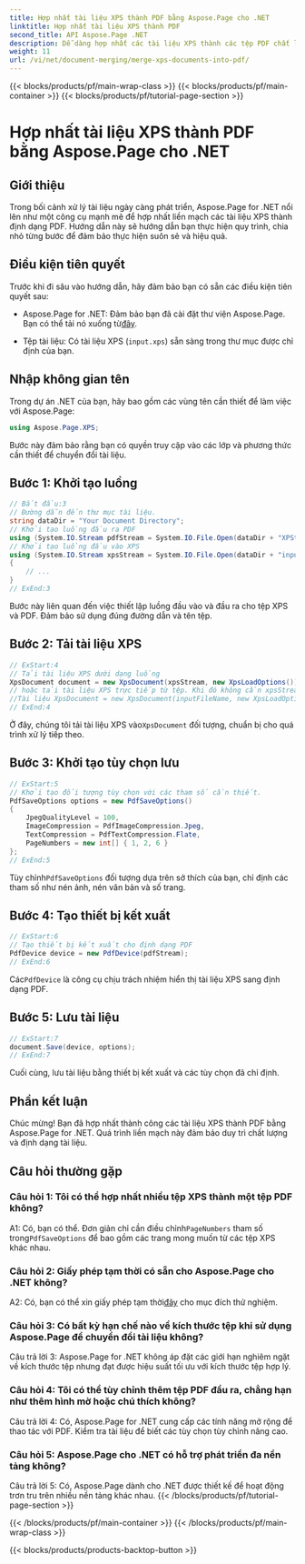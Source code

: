 ```yaml
---
title: Hợp nhất tài liệu XPS thành PDF bằng Aspose.Page cho .NET
linktitle: Hợp nhất tài liệu XPS thành PDF
second_title: API Aspose.Page .NET
description: Dễ dàng hợp nhất các tài liệu XPS thành các tệp PDF chất lượng cao bằng Aspose.Page cho .NET. Hãy làm theo hướng dẫn từng bước của chúng tôi để có trải nghiệm chuyển đổi tài liệu suôn sẻ.
weight: 11
url: /vi/net/document-merging/merge-xps-documents-into-pdf/
---
```


{{< blocks/products/pf/main-wrap-class >}}
{{< blocks/products/pf/main-container >}}
{{< blocks/products/pf/tutorial-page-section >}}

# Hợp nhất tài liệu XPS thành PDF bằng Aspose.Page cho .NET

## Giới thiệu

Trong bối cảnh xử lý tài liệu ngày càng phát triển, Aspose.Page for .NET nổi lên như một công cụ mạnh mẽ để hợp nhất liền mạch các tài liệu XPS thành định dạng PDF. Hướng dẫn này sẽ hướng dẫn bạn thực hiện quy trình, chia nhỏ từng bước để đảm bảo thực hiện suôn sẻ và hiệu quả.

## Điều kiện tiên quyết

Trước khi đi sâu vào hướng dẫn, hãy đảm bảo bạn có sẵn các điều kiện tiên quyết sau:

-  Aspose.Page for .NET: Đảm bảo bạn đã cài đặt thư viện Aspose.Page. Bạn có thể tải nó xuống từ[đây](https://releases.aspose.com/page/net/).

- Tệp tài liệu: Có tài liệu XPS (`input.xps`) sẵn sàng trong thư mục được chỉ định của bạn.

## Nhập không gian tên

Trong dự án .NET của bạn, hãy bao gồm các vùng tên cần thiết để làm việc với Aspose.Page:

```csharp
using Aspose.Page.XPS;
```

Bước này đảm bảo rằng bạn có quyền truy cập vào các lớp và phương thức cần thiết để chuyển đổi tài liệu.

## Bước 1: Khởi tạo luồng

```csharp
// Bắt đầu:3
// Đường dẫn đến thư mục tài liệu.
string dataDir = "Your Document Directory";
// Khởi tạo luồng đầu ra PDF
using (System.IO.Stream pdfStream = System.IO.File.Open(dataDir + "XPStoPDF_out.pdf", System.IO.FileMode.OpenOrCreate, System.IO.FileAccess.Write))
// Khởi tạo luồng đầu vào XPS
using (System.IO.Stream xpsStream = System.IO.File.Open(dataDir + "input.xps", System.IO.FileMode.Open))
{
    // ...
}
// ExEnd:3
```

Bước này liên quan đến việc thiết lập luồng đầu vào và đầu ra cho tệp XPS và PDF. Đảm bảo sử dụng đúng đường dẫn và tên tệp.

## Bước 2: Tải tài liệu XPS

```csharp
// ExStart:4
// Tải tài liệu XPS dưới dạng luồng
XpsDocument document = new XpsDocument(xpsStream, new XpsLoadOptions());
// hoặc tải tài liệu XPS trực tiếp từ tệp. Khi đó không cần xpsStream.
//Tài liệu XpsDocument = new XpsDocument(inputFileName, new XpsLoadOptions());
// ExEnd:4
```

 Ở đây, chúng tôi tải tài liệu XPS vào`XpsDocument` đối tượng, chuẩn bị cho quá trình xử lý tiếp theo.

## Bước 3: Khởi tạo tùy chọn lưu

```csharp
// ExStart:5
// Khởi tạo đối tượng tùy chọn với các tham số cần thiết.
PdfSaveOptions options = new PdfSaveOptions()
{
    JpegQualityLevel = 100,
    ImageCompression = PdfImageCompression.Jpeg,
    TextCompression = PdfTextCompression.Flate,
    PageNumbers = new int[] { 1, 2, 6 }
};
// ExEnd:5
```

 Tùy chỉnh`PdfSaveOptions` đối tượng dựa trên sở thích của bạn, chỉ định các tham số như nén ảnh, nén văn bản và số trang.

## Bước 4: Tạo thiết bị kết xuất

```csharp
// ExStart:6
// Tạo thiết bị kết xuất cho định dạng PDF
PdfDevice device = new PdfDevice(pdfStream);
// ExEnd:6
```

 Các`PdfDevice` là công cụ chịu trách nhiệm hiển thị tài liệu XPS sang định dạng PDF.

## Bước 5: Lưu tài liệu

```csharp
// ExStart:7
document.Save(device, options);
// ExEnd:7
```

Cuối cùng, lưu tài liệu bằng thiết bị kết xuất và các tùy chọn đã chỉ định.

## Phần kết luận

Chúc mừng! Bạn đã hợp nhất thành công các tài liệu XPS thành PDF bằng Aspose.Page for .NET. Quá trình liền mạch này đảm bảo duy trì chất lượng và định dạng tài liệu.

## Câu hỏi thường gặp

### Câu hỏi 1: Tôi có thể hợp nhất nhiều tệp XPS thành một tệp PDF không?

 A1: Có, bạn có thể. Đơn giản chỉ cần điều chỉnh`PageNumbers` tham số trong`PdfSaveOptions` để bao gồm các trang mong muốn từ các tệp XPS khác nhau.

### Câu hỏi 2: Giấy phép tạm thời có sẵn cho Aspose.Page cho .NET không?

 A2: Có, bạn có thể xin giấy phép tạm thời[đây](https://purchase.aspose.com/temporary-license/) cho mục đích thử nghiệm.

### Câu hỏi 3: Có bất kỳ hạn chế nào về kích thước tệp khi sử dụng Aspose.Page để chuyển đổi tài liệu không?

Câu trả lời 3: Aspose.Page for .NET không áp đặt các giới hạn nghiêm ngặt về kích thước tệp nhưng đạt được hiệu suất tối ưu với kích thước tệp hợp lý.

### Câu hỏi 4: Tôi có thể tùy chỉnh thêm tệp PDF đầu ra, chẳng hạn như thêm hình mờ hoặc chú thích không?

Câu trả lời 4: Có, Aspose.Page for .NET cung cấp các tính năng mở rộng để thao tác với PDF. Kiểm tra tài liệu để biết các tùy chọn tùy chỉnh nâng cao.

### Câu hỏi 5: Aspose.Page cho .NET có hỗ trợ phát triển đa nền tảng không?

Câu trả lời 5: Có, Aspose.Page dành cho .NET được thiết kế để hoạt động trơn tru trên nhiều nền tảng khác nhau.
{{< /blocks/products/pf/tutorial-page-section >}}

{{< /blocks/products/pf/main-container >}}
{{< /blocks/products/pf/main-wrap-class >}}

{{< blocks/products/products-backtop-button >}}
